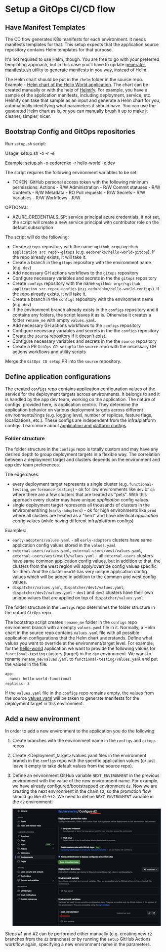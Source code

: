 # Setup a GitOps CI/CD flow

## Have Manifest Templates

The CD flow generates K8s manifests for each environment. It needs manifests templates for that. This setup expects that the application source repository contains Helm templates for that purpose.

It's not required to use Helm, though. You are free to go with your preferred templating approach, but in this case you'll have to update [generate-manifests.sh](../.github/workflows/templates/utils/generate-manifests.sh) utility to generate manifests in you way, instead of Helm.

The Helm chart should be put in the `/helm` folder in the source repo. Example - [Helm chart of the Hello World application](https://github.com/microsoft/kalypso-app-src/blob/main/helm/values.yaml). The chart can be created manually or with the help of [Helmify](https://github.com/arttor/helmify). For example, you have a sample of the application manifests, including deployment, service, etc. Helmify can take that sample as an input and generate a Helm chart for you, automatically identifying what parameters it should have. You can use the generated Helm chart as is, or you can manually brush it up to make it cleaner, simpler, nicer.

## Bootstrap Config and GitOps repositories

Run `setup.sh` script:

Usage: setup.sh -o <github org> -r <github application src repo> -e <first environment in chain>

Example: setup.sh -o eedorenko -r hello-world -e dev

The script requires the following environment variables to be set:

- TOKEN: GitHub personal access token with the following minimum permissions:
    Actions - R/W
    Administration - R/W
    Commit statuses - R/W
    Contents - R/W
    Metadata - RO
    Pull requests - R/W
    Secrets - R/W
    Variables - R/W
    Workflows - R/W

 OPTIONAL:

- AZURE_CREDENTIALS_SP: service principal azure credentials, if not set, the script will create a new service principal with contributor role on the default subscription

The script will do the following:

- Create `gitops` repository with the name `<github org>/<github application src repo>-gitops` (e.g. `eedorenko/hello-world-gitops`). If the repo already exists, it will take it.
- Create a branch in the `gitops` repository with the environment name (e.g. `dev`)
- Add necessary GH actions workflows to the `gitops` repository
- Configure necessary variables and secrets in the the `gitops` repository  
- Create `configs` repository with the name `<github org>/<github application src repo>-configs` (e.g. `eedorenko/hello-world-configs`). If the repo already exists, it will take it.
- Create a branch in the `configs` repository with the environment name (e.g. `dev`)
- If the environment branch already exists in the `configs` repository and it contains any folders, the script leaves it as is. Otherwise it creates a folder `rename_me` with empty `values.yaml`.
- Add necessary GH actions workflows to the `configs` repository
- Configure necessary variables and secrets in the the `configs` repository
- Create the `source` repository if it doesn't exist.
- Configure necessary variables and secrets in the the `source` repository
- Create a PR `GitOps CD setup` to the `source` repo with the necessary GH actions workflows and utility scripts

Merge the `GitOps CD setup` PR into the `source` repository.

## Define application configurations

The created `configs` repo contains application configuration values of the service for the deployment targets across environments.
It belongs to and it is handled by the app dev team, working on the application. The nature of configs, provided here, is application centric. They determine the application behavior on various deployment targets across different environments/rings (e.g. logging level, number of replicas, feature flags, localizations, etc.). These configs are independent from the infra/platform configs. Learn more about [application and platform configs](https://learn.microsoft.com/azure/azure-arc/kubernetes/conceptual-workload-management#platform-configuration-concepts).

### Folder structure

The folder structure in the `configs` repo is totally custom and may have any desired depth to group deployment targets in a flexible way. The correlation between a deployment target and clusters depends on the environment and app dev team preferences.

The edge cases:

- every deployment target represents a single cluster (e.g. `functional-testing`, `performance-testing`) - ok for low environments like `dev` or `qa` where there are a few clusters that are treated as "pets". With this approach every cluster may have unique *application* config values.
- single deployment target represents all thousands of clusters in the environment/ring (`early-adopters`) - ok for high environments like `prod` where all clusters are treated as a "herd" and have identical *application* config values (while having different infra/platform configs)

Examples:

- `early-adopters/values.yaml` - all `early-adopters` clusters have same application config values stored in the `values.yaml`
- `external-users/values.yaml`, `external-users/west/values.yaml`, `external-users/west/msu10/values.yaml` - all `external-users` clusters have same common application config values, but in addition to that, the clusters from the west region will apply/override config values specific for them. And the cluster `msu10` has very unique application config values which will be added in addition to the common and west config values.  
- `dispatcher/values.yaml`, `dispatcher/dev1/values.yaml`, `dispatcher/dev2/values.yaml` - `dev1` and `dev2` clusters have their own unique values that are applied on top of `dispatcher/values.yaml`.

The folder structure in the `configs` repo determines the folder structure in the output `GitOps` repo.

The bootstrap script creates `rename_me` folder in the `configs` repo environment branch with an empty `values.yaml` file in it. Normally, a Helm chart in the source repo contains `values.yaml` file with all possible application configurations that the Helm chart understands. Define what values you want to override at the environment/target level. For example, for the [hello-world](https://github.com/microsoft/kalypso-app-src/blob/main/helm/values.yaml) application we want to provide the following values for `functional-testing` clusters (target) in the `dev` environment. We want to rename `rename_me/values.yaml` to `functional-testing/values.yaml` and put the values in the file:

```
app:
  name: hello-world-functional
replicas: 3
```

If the `values.yaml` file in the `configs` repo remains empty, the values from the source [values.yaml](https://github.com/microsoft/kalypso-app-src/blob/main/helm/values.yaml) will be taken to generate manifests for the deployment target in this environment.  

## Add a new environment

In order to add a new environment to the application you do the following:

 1. Create branches with the environment name in the `configs` and `gitops` repos
 2. Create <Deployment_target>/values.yaml files in the environment branch in the `configs` repo with the specific application values (or just leave it empty to take default values from the source repo).
 3. Define an environment GitHub variable `NEXT_ENVIRONMENT` in the previous environment with the value of the new environment name.
    For example, we have already configured/bootstrapped environment `d2`. Now we are creating the next environment in the chain `t2`, so the promotion flow should go like `d2`->`t2`. We need to define `NEXT_ENVIRONMENT` variable in the `d2` environment:

    ![next-environment](../docs/images/next-environment.png)

Steps #1 and #2 can be performed either manually (e.g. creating new `t2` branches from the `d2` branches) or by running the `setup` GitHub Actions workflow again, specifying a new environment name in the parameters.
